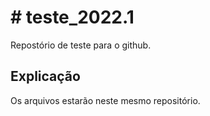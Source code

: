 # # teste\_2022.1
Repostório de teste para o github. 


## Explicação

Os arquivos estarão neste mesmo repositório.
